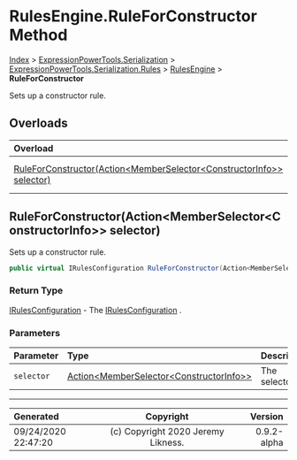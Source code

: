 ﻿# RulesEngine.RuleForConstructor Method

[Index](../index.md) > [ExpressionPowerTools.Serialization](ExpressionPowerTools.Serialization.a.md) > [ExpressionPowerTools.Serialization.Rules](ExpressionPowerTools.Serialization.Rules.n.md) > [RulesEngine](ExpressionPowerTools.Serialization.Rules.RulesEngine.cs.md) > **RuleForConstructor**

Sets up a constructor rule.

## Overloads

| Overload | Description |
| :-- | :-- |
| [RuleForConstructor(Action&lt;MemberSelector&lt;ConstructorInfo>> selector)](#ruleforconstructoractionmemberselectorconstructorinfo-selector) | Sets up a constructor rule. |
## RuleForConstructor(Action&lt;MemberSelector&lt;ConstructorInfo>> selector)

Sets up a constructor rule.

```csharp
public virtual IRulesConfiguration RuleForConstructor(Action<MemberSelector<ConstructorInfo>> selector)
```

### Return Type

 [IRulesConfiguration](ExpressionPowerTools.Serialization.Signatures.IRulesConfiguration.i.md)  - The [IRulesConfiguration](ExpressionPowerTools.Serialization.Signatures.IRulesConfiguration.i.md) .

### Parameters

| Parameter | Type | Description |
| :-- | :-- | :-- |
| `selector` | [Action&lt;MemberSelector&lt;ConstructorInfo>>](https://docs.microsoft.com/dotnet/api/system.action-1) | The selector. |



---

| Generated | Copyright | Version |
| :-- | :-: | --: |
| 09/24/2020 22:47:20 | (c) Copyright 2020 Jeremy Likness. | 0.9.2-alpha |
